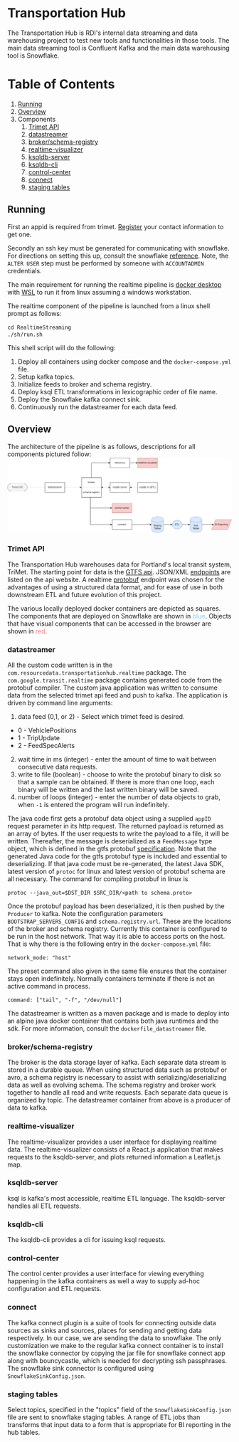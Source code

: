 # Transportation Hub

The Transportation Hub is RDI's internal data streaming and data warehousing project to test new tools and functionalities in those tools.  The main data streaming tool is Confluent Kafka and the main data warehousing tool is Snowflake.

# Table of Contents
1. [Running](#topic-1)
2. [Overview](#overview)
3. Components
   1. [Trimet API](#trimet-api)
   2. [datastreamer](#datastreamer)
   3. [broker/schema-registry](#broker-schema-registry)
   4. [realtime-visualizer](#realtime-visualizer)
   5. [ksqldb-server](#ksqldb-server)
   6. [ksqldb-cli](#ksqldb-cli)
   7. [control-center](#control-center)
   8. [connect](#connect)
   9. [staging tables](#staging-tables)

## Running

First an appid is required from trimet.  [Register](https://developer.trimet.org/appid/registration/) your contact information to get one.

Secondly an ssh key must be generated for communicating with snowflake. For directions on setting this up, consult the snowflake [reference](https://docs.snowflake.com/en/user-guide/key-pair-auth).  Note, the `ALTER USER` step must be performed by someone with `ACCOUNTADMIN` credentials. 

The main requirement for running the realtime pipeline is [docker desktop](https://www.docker.com/products/docker-desktop/) with [WSL](https://learn.microsoft.com/en-us/windows/wsl/install) to run it from linux assuming a windows workstation. 
 
The realtime component of the pipeline is launched from a linux shell prompt as follows:
```
cd RealtimeStreaming
./sh/run.sh
```
This shell script will do the following:

1. Deploy all containers using docker compose and the `docker-compose.yml` file.
2. Setup kafka topics.
3. Initialize feeds to broker and schema registry.
4. Deploy ksql ETL transformations in lexicographic order of file name.
5. Deploy the Snowflake kafka connect sink.
6. Continuously run the datastreamer for each data feed.

## Overview

The architecture of the pipeline is as follows, descriptions for all components pictured follow:
![architecture](./imgs/transportation_hub_v2.png)

### Trimet API

The Transportation Hub warehouses data for Portland's local transit system, TriMet.  The starting point for data is the [GTFS api](https://developer.trimet.org/GTFS.shtml).  JSON/XML [endpoints](https://developer.trimet.org/ws_docs/) are listed on the api website.  A realtime [protobuf](https://www.transit.land/feeds/f-trimet~rt/) endpoint was chosen for the advantages of using a structured data format, and for ease of use in both downstream ETL and future evolution of this project.

The various locally deployed docker containers are depicted as squares.  The components that are deployed on Snowflake are shown in <span style="color:LightSkyBlue">blue</span>.  Objects that have visual components that can be accessed in the browser are shown in <span style="color:LightCoral">red</span>. 

### datastreamer

All the custom code written is in the `com.resourcedata.transportationhub.realtime` package.  The `com.google.transit.realtime` package contains generated code from the protobuf compiler.  The custom java application was written to consume data from the selected trimet api feed and push to kafka. The application is driven by command line arguments:

1. data feed (0,1, or 2) - Select which trimet feed is desired.
  * 0 - VehiclePositions
  * 1 - TripUpdate
  * 2 - FeedSpecAlerts
2. wait time in ms (integer) - enter the amount of time to wait between consecutive data requests.
3. write to file (boolean) - choose to write the protobuf binary to disk so that a sample can be obtained.  If there is more than one loop, each binary will be written and the last written binary will be saved.
4. number of loops (integer) - enter the number of data objects to grab, when `-1` is entered the program will run indefinitely. 

The java code first gets a protobuf data object using a supplied `appID` request parameter in its http request.  The returned payload is returned as an array of bytes. If the user requests to write the payload to a file, it will be written.  Thereafter, the message is deserialized as a `FeedMessage` type object, which is defined in the gtfs protobuf [specification](https://developers.google.com/transit/gtfs-realtime/reference).  Note that the generated Java code for the gtfs protobuf type is included and essential to deserializing.  If that java code must be re-generated, the latest Java SDK, latest version of `protoc` for linux and latest version of protobuf schema are all necessary.  The command for compiling protobuf in linux is 
```
protoc --java_out=$DST_DIR $SRC_DIR/<path to schema.proto>
```
Once the protobuf payload has been deserialized, it is then pushed by the `Producer` to kafka.  Note the configuration parameters `BOOTSTRAP_SERVERS_CONFIG` and `schema.registry.url`.  These are the locations of the broker and schema registry.  Currently this container is configured to be run in the host network.  That way it is able to access ports on the host.  That is why there is the following entry in the `docker-compose.yml` file:
```
network_mode: "host"
```
The preset command also given in the same file ensures that the container stays open indefinitely.  Normally containers terminate if there is not an active command in process.
```
command: ["tail", "-f", "/dev/null"]
```
The datastreamer is written as a maven package and is made to deploy into an alpine java docker container that contains both java runtimes and the sdk.  For more information, consult the `dockerfile_datastreamer` file.

### broker/schema-registry

The broker is the data storage layer of kafka.  Each separate data stream is stored in a durable queue.  When using structured data such as protobuf or avro, a schema registry is necessary to assist with serializing/deserializing data as well as evolving schema. The schema registry and broker work together to handle all read and write requests.  Each separate data queue is organized by topic.  The datastreamer container from above is a producer of data to kafka.  

### realtime-visualizer

The realtime-visualizer provides a user interface for displaying realtime data. The realtime-visualizer consists of a React.js application that makes requests to the ksqldb-server, and plots returned information a Leaflet.js map. 

### ksqldb-server

ksql is kafka's most accessible, realtime ETL language. The ksqldb-server handles all ETL requests. 

### ksqldb-cli
The ksqldb-cli provides a cli for issuing ksql requests. 

### control-center
The control center provides a user interface for viewing everything happening in the kafka containers as well a way to supply ad-hoc configuration and ETL requests.

### connect
The kafka connect plugin is a suite of tools for connecting outside data sources as sinks and sources, places for sending and getting data respectively.  In our case, we are sending the data to snowflake.  The only customization we make to the regular kafka connect container is to install the snowflake connector by copying the jar file for snowflake connect app along with bouncycastle, which is needed for decrypting ssh passphrases.  The snowflake sink connector is configured using `SnowflakeSinkConfig.json`.

### staging tables
Select topics, specified in the "topics" field of the `SnowflakeSinkConfig.json` file are sent to snowflake staging tables.  A range of ETL jobs than transforms that input data to a form that is appropriate for BI reporting in the hub tables.

